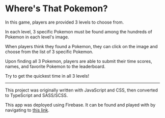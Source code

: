 # Where's That Pokemon?

In this game, players are provided 3 levels to choose from.

In each level, 3 specific Pokemon must be found among the hundreds of Pokemon in each level's image.

When players think they found a Pokemon, they can click on the image and choose from the list of 3 specific Pokemon.

Upon finding all 3 Pokemon, players are able to submit their time scores, names, and favorite Pokemon to the leaderboard.

Try to get the quickest time in all 3 levels!

---

This project was originally written with JavaScript and CSS, then converted to TypeScript and SASS/SCSS.

This app was deployed using Firebase. It can be found and played with by navigating to [this link](https://odin-waldo-4b76b.web.app/).
